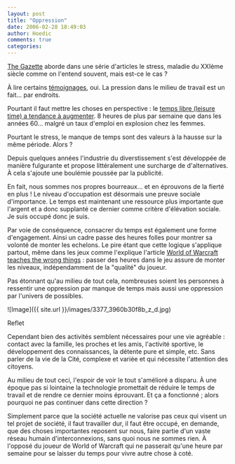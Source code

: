```yaml
---
layout: post
title: "Oppression"
date: 2006-02-28 18:49:03
author: Hoedic
comments: true
categories: 
---
```



[The Gazette](http://www.canada.com/montrealgazette/) aborde dans une série d'articles le stress, maladie du XXIème siècle comme on l'entend souvent, mais est-ce le cas ?

À lire certains [témoignages](http://www.canada.com/montrealgazette/story.html?id=eb9c321c-364e-4435-adbc-7b781d041fcb&k=22077), oui. La pression dans le milieu de travail est un fait... par endroits.

Pourtant il faut mettre les choses en perspective : le [temps libre (leisure time) a tendance à augmenter](http://www.canada.com/montrealgazette/news/story.html?id=3fdb8d77-d178-4c7a-8ecc-15a90b27e511&p=3). 8 heures de plus par semaine que dans les années 60... malgré un taux d'emploi en explosion chez les femmes.

Pourtant le stress, le manque de temps sont des valeurs à la hausse sur la même période. Alors ?

Depuis quelques années l'industrie du diverstissement s'est développée de manière fulgurante et propose littéralement une surcharge de d'alternatives. À cela s'ajoute une boulémie poussée par la publicité.

En fait, nous sommes nos propres bourreaux... et en éprouvons de la fierté en plus ! Le niveau d'occupation est désormais une preuve sociale d'importance. Le temps est maintenant une ressource plus importante que l'argent et a donc supplanté ce dernier comme critère d'élévation sociale. Je suis occupé donc je suis.

Par voie de conséquence, consacrer du temps est également une forme d'engagement. Ainsi un cadre passe des heures folles pour montrer sa volonté de monter les echelons. Le pire étant que cette logique s'applique partout, même dans les jeux comme l'explique l'article [World of Warcraft teaches the wrong things](http://www.gamasutra.com/features/20060222/sirlin_01.shtml) : passer des heures dans le jeu assure de monter les niveaux, indépendamment de la "qualité" du joueur.

Pas étonnant qu'au milieu de tout cela, nombreuses soient les personnes à ressentir une oppression par manque de temps mais aussi une oppression par l'univers de possibles.

![Image]({{ site.url }}/images/3377_3960b30f8b_z_d.jpg)
<div class="photoattrib">Reflet</div>


Cependant bien des activités semblent nécessaires pour une vie agréable : contact avec la famille, les proches et les amis, l'activité sportive, le développement des connaissances, la détente pure et simple, etc. Sans parler de la vie de la Cité, complexe et variée et qui nécessite l'attention des citoyens.

Au milieu de tout ceci, l'espoir de voir le tout s'amélioré a disparu. À une époque pas si lointaine la technologie promettait de réduire le temps de travail et de rendre ce dernier moins éprouvant. Et ça a fonctionné ; alors pourquoi ne pas continuer dans cette direction ?

Simplement parce que la société actuelle ne valorise pas ceux qui visent un tel projet de société, il faut travailler dur, il faut être occupé, en demande, que des choses importantes reposent sur nous, faire partie d'un vaste réseau humain d'interconnexions, sans quoi nous ne sommes rien. À l'opposé du joueur de World of Warcraft qui ne passerait qu'une heure par semaine pour se laisser du temps pour vivre autre chose à coté.